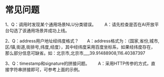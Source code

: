 # 常见问题
 1、Q：调用时发现某个通用场景NLU分类错误。
&nbsp;&nbsp;&nbsp;&nbsp;&nbsp;&nbsp;A：请先检查是否在AI开放平台勾选了该通用场景并成功上线。

   2、Q：address用户地址经纬度格式？
&nbsp;&nbsp;&nbsp;&nbsp;&nbsp;&nbsp;A：address格式为：（国家,省份,城市,区/镇,街道,街排号,纬度,经度），其中经纬度采用百度坐标系，如果经纬度存在，那么部分信息可缺省。如：北京市,北京市,,,,,39.91488908,116.40387397

   3、Q：timestamp和signature的拼接问题。
&nbsp;&nbsp;&nbsp;&nbsp;&nbsp;&nbsp;A：采用HTTP传参的方式，直接字符串拼接即可，可参考上面的示例。

